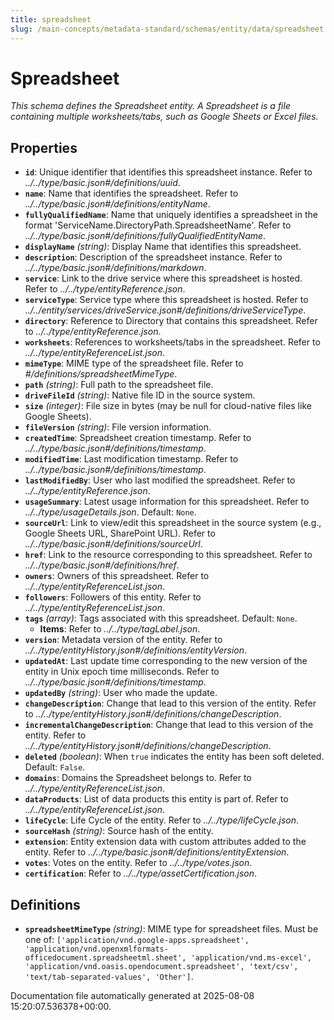 ```yaml
---
title: spreadsheet
slug: /main-concepts/metadata-standard/schemas/entity/data/spreadsheet
---
```


# Spreadsheet

*This schema defines the Spreadsheet entity. A Spreadsheet is a file containing multiple worksheets/tabs, such as Google Sheets or Excel files.*

## Properties

- **`id`**: Unique identifier that identifies this spreadsheet instance. Refer to *../../type/basic.json#/definitions/uuid*.
- **`name`**: Name that identifies the spreadsheet. Refer to *../../type/basic.json#/definitions/entityName*.
- **`fullyQualifiedName`**: Name that uniquely identifies a spreadsheet in the format 'ServiceName.DirectoryPath.SpreadsheetName'. Refer to *../../type/basic.json#/definitions/fullyQualifiedEntityName*.
- **`displayName`** *(string)*: Display Name that identifies this spreadsheet.
- **`description`**: Description of the spreadsheet instance. Refer to *../../type/basic.json#/definitions/markdown*.
- **`service`**: Link to the drive service where this spreadsheet is hosted. Refer to *../../type/entityReference.json*.
- **`serviceType`**: Service type where this spreadsheet is hosted. Refer to *../../entity/services/driveService.json#/definitions/driveServiceType*.
- **`directory`**: Reference to Directory that contains this spreadsheet. Refer to *../../type/entityReference.json*.
- **`worksheets`**: References to worksheets/tabs in the spreadsheet. Refer to *../../type/entityReferenceList.json*.
- **`mimeType`**: MIME type of the spreadsheet file. Refer to *#/definitions/spreadsheetMimeType*.
- **`path`** *(string)*: Full path to the spreadsheet file.
- **`driveFileId`** *(string)*: Native file ID in the source system.
- **`size`** *(integer)*: File size in bytes (may be null for cloud-native files like Google Sheets).
- **`fileVersion`** *(string)*: File version information.
- **`createdTime`**: Spreadsheet creation timestamp. Refer to *../../type/basic.json#/definitions/timestamp*.
- **`modifiedTime`**: Last modification timestamp. Refer to *../../type/basic.json#/definitions/timestamp*.
- **`lastModifiedBy`**: User who last modified the spreadsheet. Refer to *../../type/entityReference.json*.
- **`usageSummary`**: Latest usage information for this spreadsheet. Refer to *../../type/usageDetails.json*. Default: `None`.
- **`sourceUrl`**: Link to view/edit this spreadsheet in the source system (e.g., Google Sheets URL, SharePoint URL). Refer to *../../type/basic.json#/definitions/sourceUrl*.
- **`href`**: Link to the resource corresponding to this spreadsheet. Refer to *../../type/basic.json#/definitions/href*.
- **`owners`**: Owners of this spreadsheet. Refer to *../../type/entityReferenceList.json*.
- **`followers`**: Followers of this entity. Refer to *../../type/entityReferenceList.json*.
- **`tags`** *(array)*: Tags associated with this spreadsheet. Default: `None`.
  - **Items**: Refer to *../../type/tagLabel.json*.
- **`version`**: Metadata version of the entity. Refer to *../../type/entityHistory.json#/definitions/entityVersion*.
- **`updatedAt`**: Last update time corresponding to the new version of the entity in Unix epoch time milliseconds. Refer to *../../type/basic.json#/definitions/timestamp*.
- **`updatedBy`** *(string)*: User who made the update.
- **`changeDescription`**: Change that lead to this version of the entity. Refer to *../../type/entityHistory.json#/definitions/changeDescription*.
- **`incrementalChangeDescription`**: Change that lead to this version of the entity. Refer to *../../type/entityHistory.json#/definitions/changeDescription*.
- **`deleted`** *(boolean)*: When `true` indicates the entity has been soft deleted. Default: `False`.
- **`domains`**: Domains the Spreadsheet belongs to. Refer to *../../type/entityReferenceList.json*.
- **`dataProducts`**: List of data products this entity is part of. Refer to *../../type/entityReferenceList.json*.
- **`lifeCycle`**: Life Cycle of the entity. Refer to *../../type/lifeCycle.json*.
- **`sourceHash`** *(string)*: Source hash of the entity.
- **`extension`**: Entity extension data with custom attributes added to the entity. Refer to *../../type/basic.json#/definitions/entityExtension*.
- **`votes`**: Votes on the entity. Refer to *../../type/votes.json*.
- **`certification`**: Refer to *../../type/assetCertification.json*.
## Definitions

- **`spreadsheetMimeType`** *(string)*: MIME type for spreadsheet files. Must be one of: `['application/vnd.google-apps.spreadsheet', 'application/vnd.openxmlformats-officedocument.spreadsheetml.sheet', 'application/vnd.ms-excel', 'application/vnd.oasis.opendocument.spreadsheet', 'text/csv', 'text/tab-separated-values', 'Other']`.


Documentation file automatically generated at 2025-08-08 15:20:07.536378+00:00.
